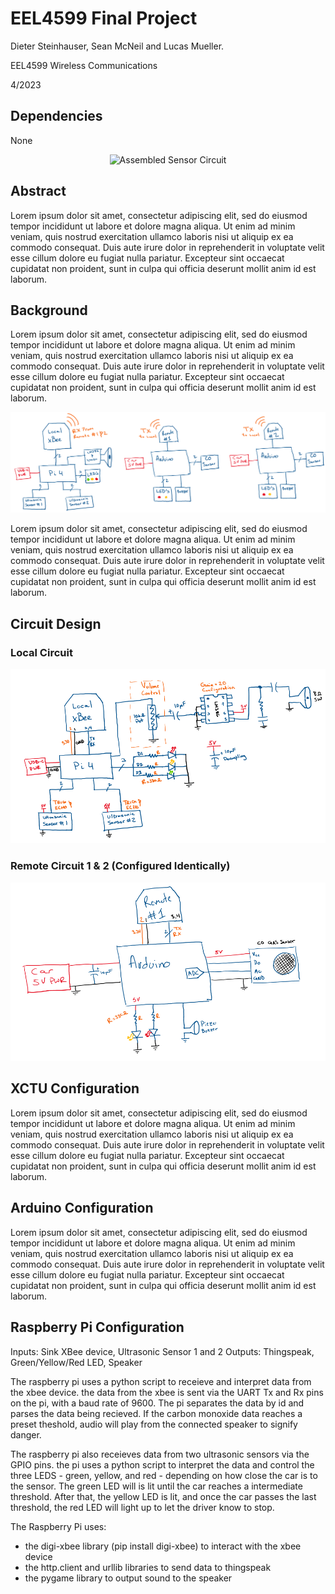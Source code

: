 # EEL4599 Final Project
 

Dieter Steinhauser, Sean McNeil and Lucas Mueller.

EEL4599 Wireless Communications

4/2023

## Dependencies

None


<p  align="center">
<img src="images\fsm.png" alt="Assembled Sensor Circuit" title="">

## Abstract


Lorem ipsum dolor sit amet, consectetur adipiscing elit, sed do eiusmod tempor incididunt ut labore et dolore magna aliqua. Ut enim ad minim veniam, quis nostrud exercitation ullamco laboris nisi ut aliquip ex ea commodo consequat. Duis aute irure dolor in reprehenderit in voluptate velit esse cillum dolore eu fugiat nulla pariatur. Excepteur sint occaecat cupidatat non proident, sunt in culpa qui officia deserunt mollit anim id est laborum.

## Background 

Lorem ipsum dolor sit amet, consectetur adipiscing elit, sed do eiusmod tempor incididunt ut labore et dolore magna aliqua. Ut enim ad minim veniam, quis nostrud exercitation ullamco laboris nisi ut aliquip ex ea commodo consequat. Duis aute irure dolor in reprehenderit in voluptate velit esse cillum dolore eu fugiat nulla pariatur. Excepteur sint occaecat cupidatat non proident, sunt in culpa qui officia deserunt mollit anim id est laborum.

<p  align="center">
<img src="Schematics\schematic_block.png" alt="Circuit Block Diagram" title="">

Lorem ipsum dolor sit amet, consectetur adipiscing elit, sed do eiusmod tempor incididunt ut labore et dolore magna aliqua. Ut enim ad minim veniam, quis nostrud exercitation ullamco laboris nisi ut aliquip ex ea commodo consequat. Duis aute irure dolor in reprehenderit in voluptate velit esse cillum dolore eu fugiat nulla pariatur. Excepteur sint occaecat cupidatat non proident, sunt in culpa qui officia deserunt mollit anim id est laborum.

## Circuit Design

### Local Circuit
<p  align="center">
<img src="Schematics\local_schematic.png" alt="Local Schematic" title="">

### Remote Circuit 1 & 2 (Configured Identically)
<p  align="center">
<img src="Schematics\remote_schematic_1.png" alt="Remote 1 Schematic" title="">


##  XCTU Configuration

Lorem ipsum dolor sit amet, consectetur adipiscing elit, sed do eiusmod tempor incididunt ut labore et dolore magna aliqua. Ut enim ad minim veniam, quis nostrud exercitation ullamco laboris nisi ut aliquip ex ea commodo consequat. Duis aute irure dolor in reprehenderit in voluptate velit esse cillum dolore eu fugiat nulla pariatur. Excepteur sint occaecat cupidatat non proident, sunt in culpa qui officia deserunt mollit anim id est laborum.

## Arduino Configuration
 
Lorem ipsum dolor sit amet, consectetur adipiscing elit, sed do eiusmod tempor incididunt ut labore et dolore magna aliqua. Ut enim ad minim veniam, quis nostrud exercitation ullamco laboris nisi ut aliquip ex ea commodo consequat. Duis aute irure dolor in reprehenderit in voluptate velit esse cillum dolore eu fugiat nulla pariatur. Excepteur sint occaecat cupidatat non proident, sunt in culpa qui officia deserunt mollit anim id est laborum.
 

## Raspberry Pi Configuration

Inputs: Sink XBee device, Ultrasonic Sensor 1 and 2
Outputs: Thingspeak, Green/Yellow/Red LED, Speaker

The raspberry pi uses a python script to receieve and interpret data from the xbee device. the data from the xbee is sent via the UART Tx and Rx pins on the pi, with a baud rate of 9600. The pi separates the data by id and parses the data being recieved. If the carbon monoxide data reaches a preset theshold, audio will play from the connected speaker to signify danger.

The raspberry pi also receieves data from two ultrasonic sensors via the GPIO pins. the pi uses a python script to interpret the data and control the three LEDS - green, yellow, and red - depending on how close the car is to the sensor. The green LED will is lit until the car reaches a intermediate threshold. After that, the yellow LED is lit, and once the car passes the last threshold, the red LED will light up to let the driver know to stop.

The Raspberry Pi uses:
- the digi-xbee library (pip install digi-xbee) to interact with the xbee device
- the http.client and urllib libraries to send data to thingspeak
- the pygame library to output sound to the speaker
